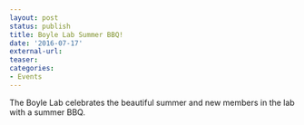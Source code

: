 ```yaml
---
layout: post
status: publish
title: Boyle Lab Summer BBQ!
date: '2016-07-17'
external-url:
teaser: 
categories:
- Events
---
```


The Boyle Lab celebrates the beautiful summer and new members in the lab with a summer BBQ.
